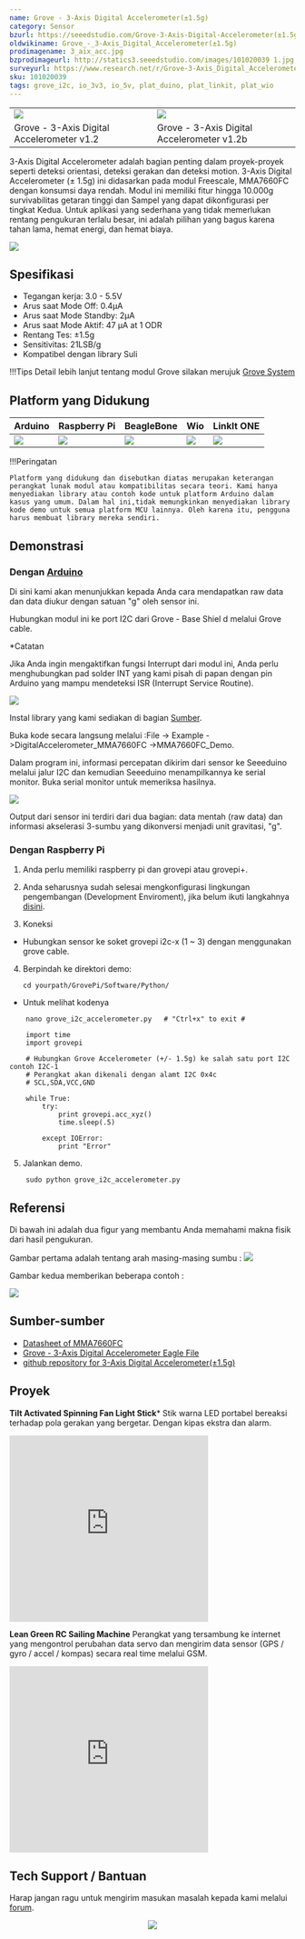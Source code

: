 ```yaml
---
name: Grove - 3-Axis Digital Accelerometer(±1.5g)
category: Sensor
bzurl: https://seeedstudio.com/Grove-3-Axis-Digital-Accelerometer(±1.5g)-p-765.html
oldwikiname: Grove_-_3-Axis_Digital_Accelerometer(±1.5g)
prodimagename: 3_aix_acc.jpg
bzprodimageurl: http://statics3.seeedstudio.com/images/101020039 1.jpg
surveyurl: https://www.research.net/r/Grove-3-Axis_Digital_Accelerometer-1_5g
sku: 101020039
tags: grove_i2c, io_3v3, io_5v, plat_duino, plat_linkit, plat_wio
---
```


<table>
<colgroup>
<col width="50%" />
<col width="50%" />
</colgroup>
<tbody>
<tr class="odd">
<td><div class="center">
<div class="floatnone">
<img src="https://raw.githubusercontent.com/SeeedDocument/Grove-3-Axis_Digital_Accelerometer-1.5g/master/img/3_aix_acc.jpg" />
</div>
</div></td>
<td><div class="center">
<div class="floatnone">
<img src="https://raw.githubusercontent.com/SeeedDocument/Grove-3-Axis_Digital_Accelerometer-1.5g/master/img/Grove-3-Axis_v1.3.jpg" />
</div>
</div></td>
</tr>
<tr class="even">
<td><div style=": center">
Grove - 3-Axis Digital Accelerometer v1.2
</div></td>
<td><div style=": center">
Grove - 3-Axis Digital Accelerometer v1.2b
</div></td>
</tr>
</tbody>
</table>

3-Axis Digital Accelerometer adalah bagian penting dalam proyek-proyek seperti deteksi orientasi, deteksi gerakan dan deteksi motion. 3-Axis Digital Accelerometer (± 1.5g) ini didasarkan pada modul Freescale, MMA7660FC dengan konsumsi daya rendah. Modul ini memiliki fitur hingga 10.000g survivabilitas getaran tinggi dan Sampel yang dapat dikonfigurasi per tingkat Kedua. Untuk aplikasi yang sederhana yang tidak memerlukan rentang pengukuran terlalu besar, ini adalah pilihan yang bagus karena tahan lama, hemat energi, dan hemat biaya.


[![](https://raw.githubusercontent.com/SeeedDocument/common/master/Get_One_Now_Banner.png)](http://www.seeedstudio.com/Grove-3-Axis-Digital-Accelerometer(%C2%B11.5g)-p-765.html)


Spesifikasi
--------------

-   Tegangan kerja: 3.0 - 5.5V
-   Arus saat Mode Off: 0.4μA
-   Arus saat Mode Standby: 2μA
-   Arus saat Mode Aktif: 47 μA at 1 ODR
-   Rentang Tes: ±1.5g
-   Sensitivitas: 21LSB/g
-   Kompatibel dengan library Suli

!!!Tips
    Detail lebih lanjut tentang modul Grove silakan merujuk [Grove System](http://wiki.seeedstudio.com/Grove_System/)

Platform yang Didukung
-------------------

| Arduino                                                                                             | Raspberry Pi                                                                                             | BeagleBone                                                                                      | Wio                                                                                               | LinkIt ONE                                                                                         |
|-----------------------------------------------------------------------------------------------------|----------------------------------------------------------------------------------------------------------|-------------------------------------------------------------------------------------------------|---------------------------------------------------------------------------------------------------|----------------------------------------------------------------------------------------------------|
| ![](https://raw.githubusercontent.com/SeeedDocument/wiki_english/master/docs/images/arduino_logo.jpg) | ![](https://raw.githubusercontent.com/SeeedDocument/wiki_english/master/docs/images/raspberry_pi_logo_n.jpg) | ![](https://raw.githubusercontent.com/SeeedDocument/wiki_english/master/docs/images/bbg_logo_n.jpg) | ![](https://raw.githubusercontent.com/SeeedDocument/wiki_english/master/docs/images/wio_logo.jpg) | ![](https://raw.githubusercontent.com/SeeedDocument/wiki_english/master/docs/images/linkit_logo.jpg) |

!!!Peringatan

    Platform yang didukung dan disebutkan diatas merupakan keterangan perangkat lunak modul atau kompatibilitas secara teori. Kami hanya menyediakan library atau contoh kode untuk platform Arduino dalam kasus yang umum. Dalam hal ini,tidak memungkinkan menyediakan library kode demo untuk semua platform MCU lainnya. Oleh karena itu, pengguna harus membuat library mereka sendiri.



Demonstrasi
-------------

### Dengan [Arduino](/Arduino "Arduino")

Di sini kami akan menunjukkan kepada Anda cara mendapatkan raw data dan data diukur dengan satuan "g" oleh sensor ini.

Hubungkan modul ini ke port I2C dari Grove - Base Shiel d melalui Grove cable.

<div class="admonition note">
<p class="admonition-title">*Catatan</p>
Jika Anda ingin mengaktifkan fungsi Interrupt dari modul ini, Anda perlu menghubungkan pad solder INT yang kami pisah di papan dengan pin Arduino yang mampu mendeteksi ISR (Interrupt Service Routine).
</div>

![](https://raw.githubusercontent.com/SeeedDocument/Grove-3-Axis_Digital_Accelerometer-1.5g/master/img/Digital_Accelerometer_Sensor_Connector1.5g.jpg)

Instal library yang kami sediakan di bagian [Sumber](/Grove-3-Axis_Digital_Accelerometer-1.5g#resources).

Buka kode secara langsung melalui :File -> Example ->DigitalAccelerometer_MMA7660FC ->MMA7660FC_Demo.

Dalam program ini, informasi percepatan dikirim dari sensor ke Seeeduino melalui jalur I2C dan kemudian Seeeduino menampilkannya ke serial monitor.
Buka serial monitor untuk memeriksa hasilnya.

![](https://raw.githubusercontent.com/SeeedDocument/Grove-3-Axis_Digital_Accelerometer-1.5g/master/img/Grove-3-Axis_Digital_Accelerometer-1.5g-.jpg)

Output dari sensor ini terdiri dari dua bagian: data mentah (raw data) dan informasi akselerasi 3-sumbu yang dikonversi menjadi unit gravitasi, "g".


### Dengan Raspberry Pi

1. Anda perlu memiliki raspberry pi dan grovepi atau grovepi+.

2. Anda seharusnya sudah selesai mengkonfigurasi lingkungan pengembangan (Development Enviroment), jika belum ikuti langkahnya [disini](/GrovePi_Plus).

3. Koneksi

-   Hubungkan sensor ke soket grovepi i2c-x (1 ~ 3) dengan menggunakan grove cable.

4. Berpindah ke direktori demo:

       cd yourpath/GrovePi/Software/Python/

-   Untuk melihat kodenya

```
    nano grove_i2c_accelerometer.py   # "Ctrl+x" to exit #
```
```
    import time
    import grovepi

    # Hubungkan Grove Accelerometer (+/- 1.5g) ke salah satu port I2C contoh I2C-1
    # Perangkat akan dikenali dengan alamt I2C 0x4c
    # SCL,SDA,VCC,GND

    while True:
        try:
            print grovepi.acc_xyz()
            time.sleep(.5)

        except IOError:
            print "Error"
```

5. Jalankan demo.
```
    sudo python grove_i2c_accelerometer.py
```

Referensi
---------

Di bawah ini adalah dua figur yang membantu Anda memahami makna fisik dari hasil pengukuran.

Gambar pertama adalah tentang arah masing-masing sumbu :
![](https://raw.githubusercontent.com/SeeedDocument/Grove-3-Axis_Digital_Accelerometer-1.5g/master/img/MMA7660_Direction.jpg)

Gambar kedua memberikan beberapa contoh :

![](https://raw.githubusercontent.com/SeeedDocument/Grove-3-Axis_Digital_Accelerometer-1.5g/master/img/Sensing_Direction_1.jpg)

Sumber-sumber
---------

-   [Datasheet of MMA7660FC](https://raw.githubusercontent.com/SeeedDocument/Grove-3-Axis_Digital_Accelerometer-1.5g/master/res/MMA7660FC.pdf)
-   [Grove - 3-Axis Digital Accelerometer Eagle File](https://raw.githubusercontent.com/SeeedDocument/Grove-3-Axis_Digital_Accelerometer-1.5g/master/res/Grove-3-Axis_Digital_Accelerometer-1.5g-Eagle_File.zip)
-   [github repository for 3-Axis Digital Accelerometer(±1.5g)](https://github.com/Seeed-Studio/Accelerometer_MMA7660)


## Proyek

**Tilt Activated Spinning Fan Light Stick*** Stik warna LED portabel bereaksi terhadap pola gerakan yang bergetar. Dengan kipas ekstra dan alarm.

<iframe frameborder='0' height='327.5' scrolling='no' src='https://www.hackster.io/chuartdo/tilt-activated-spinning-fan-light-stick-e05cec/embed' width='350'></iframe>

**Lean Green RC Sailing Machine**
Perangkat yang tersambung ke internet yang mengontrol perubahan data servo dan mengirim data sensor (GPS / gyro / accel / kompas) secara real time melalui GSM.

<iframe frameborder='0' height='327.5' scrolling='no' src='https://www.hackster.io/anemoi/lean-green-rc-sailing-machine-2cdde5/embed' width='350'></iframe>

<!-- This Markdown file was created from http://www.seeedstudio.com/wiki/Grove_-_3-Axis_Digital_Accelerometer(±1.5g) -->

## Tech Support / Bantuan
Harap jangan ragu untuk mengirim masukan masalah kepada kami melalui  [forum](http://forum.seeedstudio.com/). <br /><p style="text-align:center"><a href="https://www.seeedstudio.com/act-4.html?utm_source=wiki&utm_medium=wikibanner&utm_campaign=newproducts" target="_blank"><img src="http://digiwarestore.com/img/cms/poster/b_seeed_studio.jpg" /></a></p>
